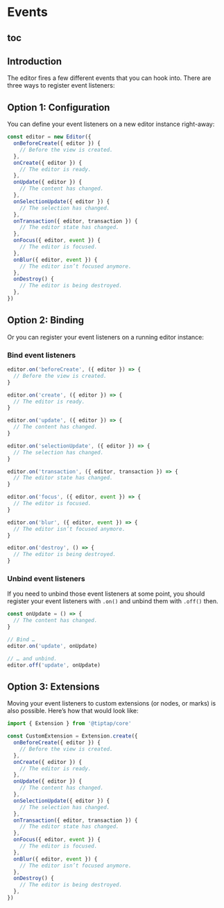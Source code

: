 # Events

## toc

## Introduction
The editor fires a few different events that you can hook into. There are three ways to register event listeners:

## Option 1: Configuration
You can define your event listeners on a new editor instance right-away:

```js
const editor = new Editor({
  onBeforeCreate({ editor }) {
    // Before the view is created.
  },
  onCreate({ editor }) {
    // The editor is ready.
  },
  onUpdate({ editor }) {
    // The content has changed.
  },
  onSelectionUpdate({ editor }) {
    // The selection has changed.
  },
  onTransaction({ editor, transaction }) {
    // The editor state has changed.
  },
  onFocus({ editor, event }) {
    // The editor is focused.
  },
  onBlur({ editor, event }) {
    // The editor isn’t focused anymore.
  },
  onDestroy() {
    // The editor is being destroyed.
  },
})
```

## Option 2: Binding
Or you can register your event listeners on a running editor instance:

### Bind event listeners
```js
editor.on('beforeCreate', ({ editor }) => {
  // Before the view is created.
}

editor.on('create', ({ editor }) => {
  // The editor is ready.
}

editor.on('update', ({ editor }) => {
  // The content has changed.
}

editor.on('selectionUpdate', ({ editor }) => {
  // The selection has changed.
}

editor.on('transaction', ({ editor, transaction }) => {
  // The editor state has changed.
}

editor.on('focus', ({ editor, event }) => {
  // The editor is focused.
}

editor.on('blur', ({ editor, event }) => {
  // The editor isn’t focused anymore.
}

editor.on('destroy', () => {
  // The editor is being destroyed.
}
```

### Unbind event listeners
If you need to unbind those event listeners at some point, you should register your event listeners with `.on()` and unbind them with `.off()` then.

```js
const onUpdate = () => {
  // The content has changed.
}

// Bind …
editor.on('update', onUpdate)

// … and unbind.
editor.off('update', onUpdate)
```

## Option 3: Extensions
Moving your event listeners to custom extensions (or nodes, or marks) is also possible. Here’s how that would look like:

```js
import { Extension } from '@tiptap/core'

const CustomExtension = Extension.create({
  onBeforeCreate({ editor }) {
    // Before the view is created.
  },
  onCreate({ editor }) {
    // The editor is ready.
  },
  onUpdate({ editor }) {
    // The content has changed.
  },
  onSelectionUpdate({ editor }) {
    // The selection has changed.
  },
  onTransaction({ editor, transaction }) {
    // The editor state has changed.
  },
  onFocus({ editor, event }) {
    // The editor is focused.
  },
  onBlur({ editor, event }) {
    // The editor isn’t focused anymore.
  },
  onDestroy() {
    // The editor is being destroyed.
  },
})
```
